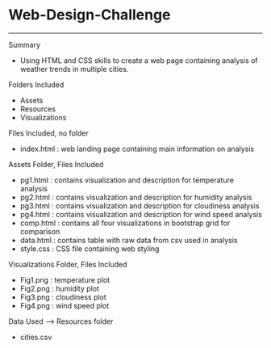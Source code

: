 # Web-Design-Challenge
-----------------------------
Summary
- Using HTML and CSS skills to create a web page containing analysis of weather trends in multiple cities.

Folders Included
- Assets
- Resources
- Visualizations

Files Included, no folder
- index.html : web landing page containing main information on analysis

Assets Folder, Files Included
- pg1.html : contains visualization and description for temperature analysis
- pg2.html : contains visualization and description for humidity analysis
- pg3.html : contains visualization and description for cloudiness analysis
- pg4.html : contains visualization and description for wind speed analysis
- comp.html : contains all four visualizations in bootstrap grid for comparison
- data.html : contains table with raw data from csv used in analysis
- style.css : CSS file containing web styling

Visualizations Folder, Files Included
- Fig1.png : temperature plot
- Fig2.png : humidity plot
- Fig3.png : cloudiness plot
- Fig4.png : wind speed plot

Data Used --> Resources folder
- cities.csv 
 


